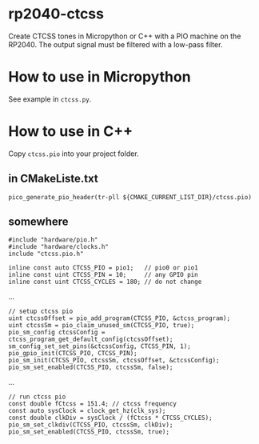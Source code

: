 # rp2040-ctcss
Create CTCSS tones in Micropython or C++ with a PIO machine on the RP2040. The output signal must be filtered with a low-pass filter.

# How to use in Micropython
See example in `ctcss.py`.

# How to use in C++
Copy `ctcss.pio` into your project folder.

## in CMakeListe.txt
```
pico_generate_pio_header(tr-pll ${CMAKE_CURRENT_LIST_DIR}/ctcss.pio)
```

## somewhere
```
#include "hardware/pio.h"
#include "hardware/clocks.h"
include "ctcss.pio.h"

inline const auto CTCSS_PIO = pio1;   // pio0 or pio1
inline const uint CTCSS_PIN = 10;     // any GPIO pin
inline const uint CTCSS_CYCLES = 180; // do not change
```
...
```
// setup ctcss pio
uint ctcssOffset = pio_add_program(CTCSS_PIO, &ctcss_program);
uint ctcssSm = pio_claim_unused_sm(CTCSS_PIO, true);
pio_sm_config ctcssConfig = ctcss_program_get_default_config(ctcssOffset);
sm_config_set_set_pins(&ctcssConfig, CTCSS_PIN, 1);
pio_gpio_init(CTCSS_PIO, CTCSS_PIN);
pio_sm_init(CTCSS_PIO, ctcssSm, ctcssOffset, &ctcssConfig);
pio_sm_set_enabled(CTCSS_PIO, ctcssSm, false);
```
...
```
// run ctcss pio
const double fCtcss = 151.4; // ctcss frequency
const auto sysClock = clock_get_hz(clk_sys);
const double clkDiv = sysClock / (fCtcss * CTCSS_CYCLES);
pio_sm_set_clkdiv(CTCSS_PIO, ctcssSm, clkDiv);
pio_sm_set_enabled(CTCSS_PIO, ctcssSm, true);
